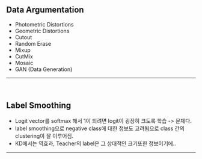 ## Data Argumentation  
* Photometric Distortions  
* Geometric Distortions  
* Cutout  
* Random Erase
* Mixup
* CutMix
* Mosaic
* GAN (Data Generation)

-------------------------------------------------------
<br/>

## Label Smoothing  
* Logit vector를 softmax 해서 1이 되려면 logit이 굉장히 크도록 학습 -> 문제다.
* label smoothing으로 negative class에 대한 정보도 고려됨으로 class 간의 clustering이 잘 이루어짐.  
* KD에서는 역효과, Teacher의 label은 그 상대적인 크기또한 정보이기에..  

-------------------------------------------------------
<br/>

